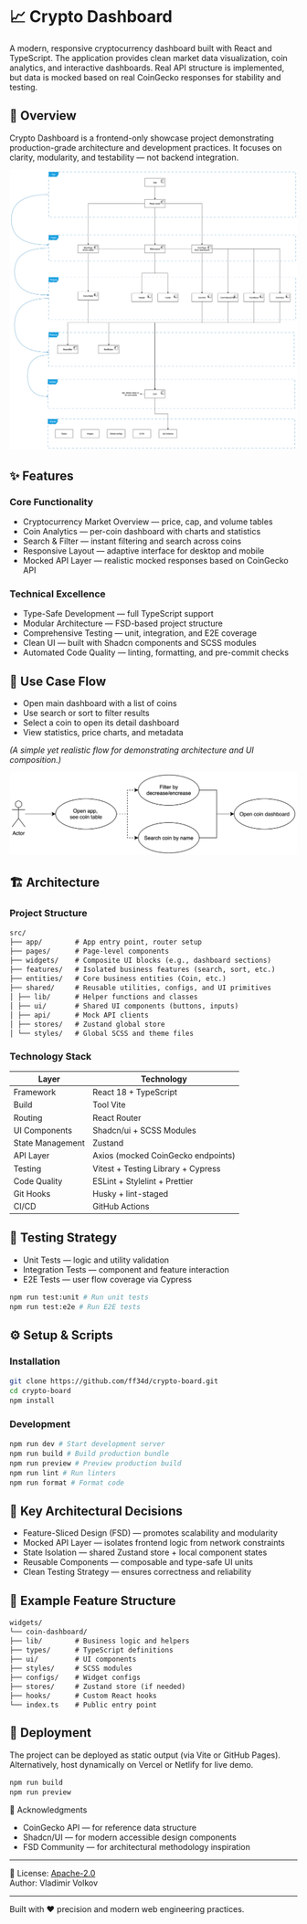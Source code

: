 # 📈 Crypto Dashboard

A modern, responsive cryptocurrency dashboard built with React and TypeScript.
The application provides clean market data visualization, coin analytics, and interactive dashboards.
Real API structure is implemented, but data is mocked based on real CoinGecko responses for stability and testing.

## 🚀 Overview

Crypto Dashboard is a frontend-only showcase project demonstrating production-grade architecture and development practices.
It focuses on clarity, modularity, and testability — not backend integration.

![App architecture](./docs/app-architecture.drawio.svg)

## ✨ Features

### Core Functionality

- Cryptocurrency Market Overview — price, cap, and volume tables
- Coin Analytics — per-coin dashboard with charts and statistics
- Search & Filter — instant filtering and search across coins
- Responsive Layout — adaptive interface for desktop and mobile
- Mocked API Layer — realistic mocked responses based on CoinGecko API

### Technical Excellence

- Type-Safe Development — full TypeScript support
- Modular Architecture — FSD-based project structure
- Comprehensive Testing — unit, integration, and E2E coverage
- Clean UI — built with Shadcn components and SCSS modules
- Automated Code Quality — linting, formatting, and pre-commit checks

## 🧭 Use Case Flow

- Open main dashboard with a list of coins
- Use search or sort to filter results
- Select a coin to open its detail dashboard
- View statistics, price charts, and metadata

_(A simple yet realistic flow for demonstrating architecture and UI composition.)_

![use case](./docs/use-case.drawio.svg)

## 🏗️ Architecture

### Project Structure

```text
src/
├── app/        # App entry point, router setup
├── pages/      # Page-level components
├── widgets/    # Composite UI blocks (e.g., dashboard sections)
├── features/   # Isolated business features (search, sort, etc.)
├── entities/   # Core business entities (Coin, etc.)
├── shared/     # Reusable utilities, configs, and UI primitives
│ ├── lib/      # Helper functions and classes
│ ├── ui/       # Shared UI components (buttons, inputs)
│ ├── api/      # Mock API clients
│ ├── stores/   # Zustand global store
│ └── styles/   # Global SCSS and theme files
```

### Technology Stack

| Layer            | Technology                         |
| ---------------- | ---------------------------------- |
| Framework        | React 18 + TypeScript              |
| Build            | Tool Vite                          |
| Routing          | React Router                       |
| UI Components    | Shadcn/ui + SCSS Modules           |
| State Management | Zustand                            |
| API Layer        | Axios (mocked CoinGecko endpoints) |
| Testing          | Vitest + Testing Library + Cypress |
| Code Quality     | ESLint + Stylelint + Prettier      |
| Git Hooks        | Husky + lint-staged                |
| CI/CD            | GitHub Actions                     |

## 🧪 Testing Strategy

- Unit Tests — logic and utility validation
- Integration Tests — component and feature interaction
- E2E Tests — user flow coverage via Cypress

```bash
npm run test:unit # Run unit tests
npm run test:e2e # Run E2E tests
```

## ⚙️ Setup & Scripts

### Installation

```bash
git clone https://github.com/ff34d/crypto-board.git
cd crypto-board
npm install
```

### Development

```bash
npm run dev # Start development server
npm run build # Build production bundle
npm run preview # Preview production build
npm run lint # Run linters
npm run format # Format code
```

## 🧩 Key Architectural Decisions

- Feature-Sliced Design (FSD) — promotes scalability and modularity
- Mocked API Layer — isolates frontend logic from network constraints
- State Isolation — shared Zustand store + local component states
- Reusable Components — composable and type-safe UI units
- Clean Testing Strategy — ensures correctness and reliability

## 🧱 Example Feature Structure

```text
widgets/
└── coin-dashboard/
├── lib/        # Business logic and helpers
├── types/      # TypeScript definitions
├── ui/         # UI components
├── styles/     # SCSS modules
├── configs/    # Widget configs
├── stores/     # Zustand store (if needed)
├── hooks/      # Custom React hooks
└── index.ts    # Public entry point
```

## 🚀 Deployment

The project can be deployed as static output (via Vite or GitHub Pages).
Alternatively, host dynamically on Vercel or Netlify for live demo.

```bash
npm run build
npm run preview
```

🙏 Acknowledgments

- CoinGecko API — for reference data structure
- Shadcn/UI — for modern accessible design components
- FSD Community — for architectural methodology inspiration

---

🔑 License: [Apache-2.0](LICENSE)\
Author: Vladimir Volkov

---

Built with ❤️ precision and modern web engineering practices.
